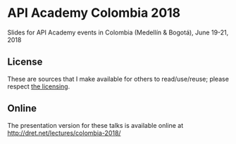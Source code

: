 # API Academy Colombia 2018

Slides for API Academy events in Colombia (Medellín &amp; Bogotá), June 19-21, 2018


## License

These are sources that I make available for others to read/use/reuse; please respect [the licensing](../LICENSE).


## Online

The presentation version for these talks is available online at http://dret.net/lectures/colombia-2018/
